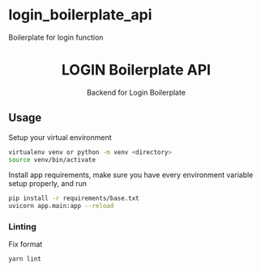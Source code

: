 # login_boilerplate_api
Boilerplate for login function

<!-- suppress ALL -->
<div align="center">
    <h1>LOGIN Boilerplate API</h1>
    <p>Backend for Login Boilerplate</p>
</div>

## Usage
Setup your virtual environment
```sh
virtualenv venv or python -m venv <directory>
source venv/bin/activate
```

Install app requirements, make sure you have every environment variable setup properly, and run

```sh
pip install -r requirements/base.txt
uvicorn app.main:app --reload
```

### Linting
Fix format
```
yarn lint
```
